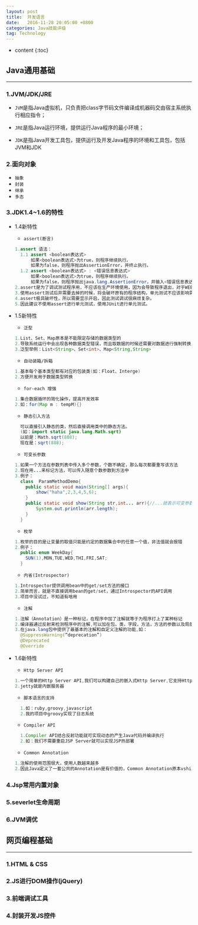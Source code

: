 ```yaml
---
layout: post
title:  开发语言
date:   2016-11-28 20:05:00 +0800
categories: Java技能评级
tag: Technology
---
```


* content
{:toc}


## Java通用基础

***

### 1.JVM/JDK/JRE

* `JVM`是指Java虚拟机，只负责把class字节码文件编译成机器码交由宿主系统执行相应指令；

* `JRE`是指Java运行环境，提供运行Java程序的最小环境；

* `JDK`是指Java开发工具包，提供运行及开发Java程序的环境和工具包，包括JVM和JDK

### 2.面向对象

* `抽象`
* `封装`
* `继承`
* `多态`

### 3.JDK1.4~1.6的特性

*   1.4新特性

    * `assert(断言)`

    ```java
    1.assert 语法：
      1.1 assert <boolean表达式>
          如果<boolean表达式>为true，则程序继续执行。
          如果为false，则程序抛出AssertionError，并终止执行。
      1.2 assert <boolean表达式> : <错误信息表达式>
          如果<boolean表达式>为true，则程序继续执行。
          如果为false，则程序抛出java.lang.AssertionError，并输入<错误信息表达式>。
    2.assert是为了调试测试程序用，不应该在生产环境使用，因为会导致程序退出，对于WEB端更是破坏性的。
    3.使用assert测试后并需要去掉的时候，将会破坏原有的程序结构，单元测试不应该影响需要测试的程序结构。
    4.assert极具破坏性，所以需要显示开启，因此测试调试很麻烦复杂。
    5.因此建议不使用assert进行单元测试，使用JUnit进行单元测试。
    ```

*   1.5新特性

    * `泛型`

    ```java
    1.List、Set、Map原本是不能限定存储的数据类型的
    2.导致系统运行中会出现各种数据类型错误，而且取数据的时候还需要对数据进行强制转换，增大系统风险
    3.泛型举例：List<String>、Set<int>、Map<String,String>
    ```

    * `自动装箱/拆箱`

    ```java
    1.基本每个基本类型都有对应的包装类(如：Float、Interge)
    2.方便开发用于数据类型转换
    ```

    * `for-each 增强`

    ```java
    1.集合数据循环的简化操作，提高开发效率
    2.如：for(Map m : tempM){}
    ```

    * `静态引入方法`

    ```java
      可以直接引入静态的类，然后直接调用类中的静态方法。
      (如：import static java.lang.Math.sqrt)
      以前是：Math.sqrt(888);
      现在是：sqrt(888);  
    ```

    * `可变长参数`

    ```java
    1.如果一个方法在参数列表中传入多个参数，个数不确定，那么每次都要重写该方法
    2.现在用...来标记方法，可以传入随意个数参数到方法中
    3.例子：
      class  ParamMethodDemo{    
        public static void main(String[] args){    
            show("haha",2,3,4,5,6);    
        }    
        public static void show(String str,int... arr){//...就表示可变参数    
            System.out.println(arr.length);    
        }    
      }  
    ```

    * `枚举`

    ```java
    1.枚举的目的是让变量的取值只能是约定的数据集合中的任意一个值，非法值就会报错
    2.例子：
      public enum WeekDay{    
        SUN(1),MON,TUE,WED,THI,FRI,SAT;
      }
    ```

    * `内省(Introspector)`

    ```java
    1.Introspector提供调用bean中的get/set方法的接口
    2.简单而言，就是不直接调用bean的get/set，通过Introspector的API调用
    3.项目中没试过，不知道有啥用
    ```

    * `注解`

    ```java
    1.注解（Annotation）是一种标记，在程序中加了注解就等于为程序打上了某种标记
    2.编译器通过反射来检测程序中的注解,可以加在包，类，字段，方法，方法的参数以及局部变量上
    3.在java.lang包中提供了最基本的注解和自定义注解的功能,如：
      @SuppressWarning(”deprecation”)
      @Deprecated
      @Override
    ```

*   1.6新特性

    * `Http Server API`

    ```java
    1.一个简单的Http Server API,我们可以构建自己的嵌入式Http Server,它支持Http和Https协议
    2.jetty就是内嵌服务器
    ```

    * `脚本语言的支持`

    ```java
      1.如：ruby,groovy,javascript
      2.我的项目中groovy实现了日志系统
    ```

    * `Compiler API`

    ```java
      1.Compiler API结合反射功能就可实现动态的产生Java代码并编译执行
      2.如：我们不需要重启JSP Server就可以实现JSP热部署
    ```

    * `Common Annotation`

    ```java
    1.注解的使用范围很大，使用人数越来越多
    2.因此Java定义了一套公共的Annotation是有价值的，Common Annotation原本vshiJavaEE中的，可以避免重复建设，保持SE和EE一致
    ```

### 4.Jsp常用内置对象

### 5.severlet生命周期

### 6.JVM调优



## 网页编程基础

***

### 1.HTML & CSS

### 2.JS进行DOM操作(jQuery)

### 3.前端调试工具

### 4.封装开发JS控件